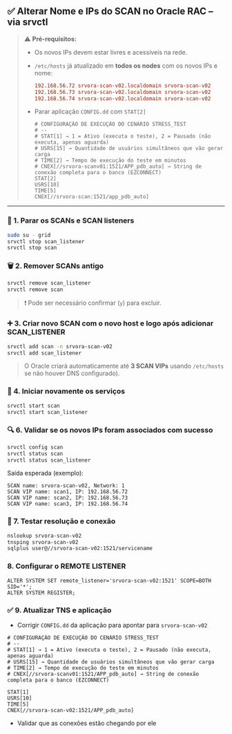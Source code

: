
## ✅ **Alterar Nome e IPs do SCAN no Oracle RAC – via srvctl**

> ⚠️ **Pré-requisitos:**
>
> * Os novos IPs devem estar livres e acessíveis na rede.
> * `/etc/hosts` já atualizado em **todos os nodes** com os novos IPs e nome:
>
>   ```ini
>   192.168.56.72 srvora-scan-v02.localdomain srvora-scan-v02
>   192.168.56.73 srvora-scan-v02.localdomain srvora-scan-v02
>   192.168.56.74 srvora-scan-v02.localdomain srvora-scan-v02
>   ```
>
> * Parar aplicação `CONFIG.dd` com `STAT[2]`
> 
>   ```init
>   # CONFIGURAÇÃO DE EXECUÇÃO DO CENÁRIO STRESS_TEST
>   # --
>   # STAT[1] → 1 = Ativo (executa o teste), 2 = Pausado (não executa, apenas aguarda)
>   # USRS[15] → Quantidade de usuários simultâneos que vão gerar carga
>   # TIME[2] → Tempo de execução do teste em minutos
>   # CNEX[//srvora-scanv01:1521/APP_pdb_auto] → String de conexão completa para o banco (EZCONNECT)
>   STAT[2]
>   USRS[10]
>   TIME[5]
>   CNEX[//srvora-scan:1521/app_pdb_auto]
>   ```

---

### 🔁 1. **Parar os SCANs e SCAN listeners**

```bash
sudo su - grid
srvctl stop scan_listener
srvctl stop scan
```



### 🗑️ 2. **Remover SCANs antigo**

```bash
srvctl remove scan_listener
srvctl remove scan
```

> ❗ Pode ser necessário confirmar (`y`) para excluir.



### ➕ 3. **Criar novo SCAN com o novo host e logo após adicionar SCAN_LISTENER**

```bash
srvctl add scan -n srvora-scan-v02
srvctl add scan_listener
```

> O Oracle criará automaticamente até **3 SCAN VIPs** usando  `/etc/hosts` se não houver DNS configurado).


### 🚀 4. **Iniciar novamente os serviços**

```bash
srvctl start scan
srvctl start scan_listener
```

### 🔍 6. **Validar se os novos IPs foram associados com sucesso**

```bash
srvctl config scan
srvctl status scan
srvctl status scan_listener
```

Saída esperada (exemplo):

```
SCAN name: srvora-scan-v02, Network: 1
SCAN VIP name: scan1, IP: 192.168.56.72
SCAN VIP name: scan2, IP: 192.168.56.73
SCAN VIP name: scan3, IP: 192.168.56.74
```

### 🧪 7. **Testar resolução e conexão**

```bash
nslookup srvora-scan-v02
tnsping srvora-scan-v02
sqlplus user@//srvora-scan-v02:1521/servicename
```

### 8. **Configurar o REMOTE LISTENER**
```
ALTER SYSTEM SET remote_listener='srvora-scan-v02:1521' SCOPE=BOTH SID='*';
ALTER SYSTEM REGISTER;
```

### ✅ 9. **Atualizar TNS e aplicação**

* Corrigir `CONFIG.dd` da aplicação para apontar para `srvora-scan-v02`

```init
# CONFIGURAÇÃO DE EXECUÇÃO DO CENÁRIO STRESS_TEST
# --
# STAT[1] → 1 = Ativo (executa o teste), 2 = Pausado (não executa, apenas aguarda)
# USRS[15] → Quantidade de usuários simultâneos que vão gerar carga
# TIME[2] → Tempo de execução do teste em minutos
# CNEX[//srvora-scanv01:1521/APP_pdb_auto] → String de conexão completa para o banco (EZCONNECT)

STAT[1]
USRS[10]
TIME[5]
CNEX[//srvora-scan-v02:1521/APP_pdb_auto]
```
  
* Validar que as conexões estão chegando por ele



